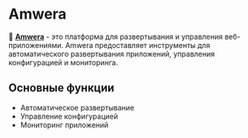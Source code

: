 # Amwera

🌟 **[Amwera](https://amwera.com)** - это платформа для развертывания и управления веб-приложениями. Amwera предоставляет инструменты для автоматического развертывания приложений, управления конфигурацией и мониторинга.

## Основные функции

- Автоматическое развертывание
- Управление конфигурацией
- Мониторинг приложений